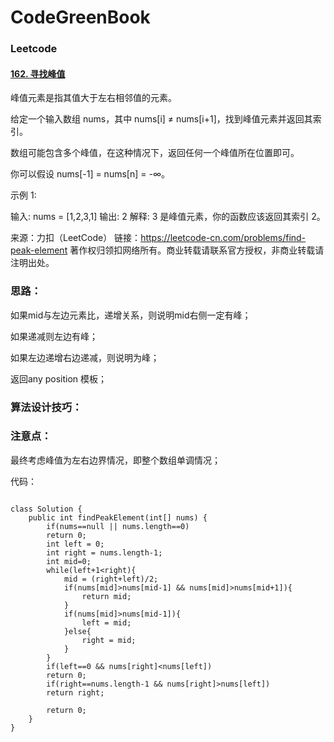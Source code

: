 # CodeGreenBook

### Leetcode

#### [162. 寻找峰值](https://leetcode-cn.com/problems/find-peak-element/)

峰值元素是指其值大于左右相邻值的元素。

给定一个输入数组 nums，其中 nums[i] ≠ nums[i+1]，找到峰值元素并返回其索引。

数组可能包含多个峰值，在这种情况下，返回任何一个峰值所在位置即可。

你可以假设 nums[-1] = nums[n] = -∞。

示例 1:

输入: nums = [1,2,3,1]
输出: 2
解释: 3 是峰值元素，你的函数应该返回其索引 2。

来源：力扣（LeetCode）
链接：https://leetcode-cn.com/problems/find-peak-element
著作权归领扣网络所有。商业转载请联系官方授权，非商业转载请注明出处。



### 思路：

如果mid与左边元素比，递增关系，则说明mid右侧一定有峰；

如果递减则左边有峰；

如果左边递增右边递减，则说明为峰；

返回any position 模板；

### 算法设计技巧： 



### 注意点：

最终考虑峰值为左右边界情况，即整个数组单调情况；



代码：

```

class Solution {
    public int findPeakElement(int[] nums) {
        if(nums==null || nums.length==0)
        return 0;
        int left = 0;
        int right = nums.length-1;
        int mid=0;
        while(left+1<right){
            mid = (right+left)/2;
            if(nums[mid]>nums[mid-1] && nums[mid]>nums[mid+1]){
                return mid;
            }
            if(nums[mid]>nums[mid-1]){
                left = mid;
            }else{
                right = mid;
            }
        }
        if(left==0 && nums[right]<nums[left])
        return 0;
        if(right==nums.length-1 && nums[right]>nums[left])
        return right;

        return 0;
    }
}
```







